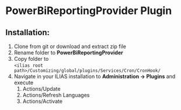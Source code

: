 # PowerBiReportingProvider Plugin

## Installation:

1. Clone from git or download and extract zip file
2. Rename folder to <b>PowerBiReportingProvider</b>
3. Copy folder to <br/>```<ilias root path>/Customizing/global/plugins/Services/Cron/CronHook/```
4. Navigate in your ILIAS installation to <b>Administration -> Plugins</b> and execute
   1. Actions/Update
   2. Actions/Refresh Languages
   3. Actions/Activate
